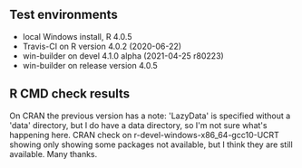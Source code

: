 ## Test environments
* local Windows install, R 4.0.5
* Travis-CI on R version 4.0.2 (2020-06-22)
* win-builder on devel 4.1.0 alpha (2021-04-25 r80223)
* win-builder on release version 4.0.5

## R CMD check results
On CRAN the previous version has a note: 'LazyData' is specified without a 'data' directory, but I do have a data directory, so I'm not sure what's happening here. CRAN check on r-devel-windows-x86_64-gcc10-UCRT showing only showing some packages not available, but I think they are still available. Many thanks.
